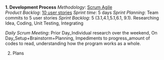 **1. Development Process**
*Methodology*: [Scrum Agile](./CO886_G6_Documentation/Development-Process-and-Plans/Scrum-Agile)  
*Product Backlog*: [10 user stories](./CO886_G6_Documentation/User-Stories)
*Sprint time*: 5 days
*Sprint Planning*: Team commits to 5 user stories
*Sprint Backlog*: 5 (3.1,4.1,5.1,6.1, 9.1). Researching Idea, Coding, Unit Testing, Integrating

*Daily Scrum Meeting*: 
Prior Day_Individual research over the weekend, 
On Day_Setup+Brainstorm+Planning, 
Impediments to progress_amount of codes to read, understanding how the program works as a whole. 

2. Plans